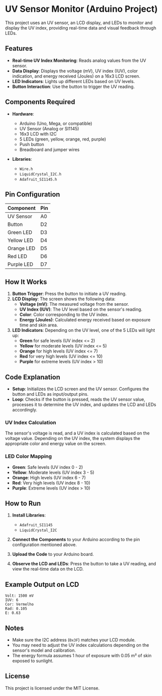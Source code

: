 # UV Sensor Monitor (Arduino Project)

This project uses an UV sensor, an LCD display, and LEDs to monitor and display the UV index, providing real-time data and visual feedback through LEDs.

## Features
- **Real-time UV Index Monitoring**: Reads analog values from the UV sensor.
- **Data Display**: Displays the voltage (mV), UV index (IUV), color indication, and energy received (Joules) on a 16x3 LCD screen.
- **LED Indicators**: Lights up different LEDs based on UV levels.
- **Button Interaction**: Use the button to trigger the UV reading.

## Components Required
- **Hardware**:
  - Arduino (Uno, Mega, or compatible)
  - UV Sensor (Analog or SI1145)
  - 16x3 LCD with I2C
  - 5 LEDs (green, yellow, orange, red, purple)
  - Push button
  - Breadboard and jumper wires

- **Libraries**:
  - `Wire.h`
  - `LiquidCrystal_I2C.h`
  - `Adafruit_SI1145.h`

## Pin Configuration
| Component      | Pin   |
|----------------|-------|
| UV Sensor      | A0    |
| Button         | D2    |
| Green LED      | D3    |
| Yellow LED     | D4    |
| Orange LED     | D5    |
| Red LED        | D6    |
| Purple LED     | D7    |

## How It Works
1. **Button Trigger**: Press the button to initiate a UV reading.
2. **LCD Display**: The screen shows the following data:
   - **Voltage (mV)**: The measured voltage from the sensor.
   - **UV Index (IUV)**: The UV level based on the sensor's reading.
   - **Color**: Color corresponding to the UV index.
   - **Energy (Joules)**: Calculated energy received based on exposure time and skin area.
3. **LED Indicators**: Depending on the UV level, one of the 5 LEDs will light up:
   - **Green** for safe levels (UV index <= 2)
   - **Yellow** for moderate levels (UV index <= 5)
   - **Orange** for high levels (UV index <= 7)
   - **Red** for very high levels (UV index <= 10)
   - **Purple** for extreme levels (UV index > 10)

## Code Explanation

- **Setup**: Initializes the LCD screen and the UV sensor. Configures the button and LEDs as input/output pins.
- **Loop**: Checks if the button is pressed, reads the UV sensor value, processes it to determine the UV index, and updates the LCD and LEDs accordingly.
  
### UV Index Calculation
The sensor's voltage is read, and a UV index is calculated based on the voltage value. Depending on the UV index, the system displays the appropriate color and energy value on the screen.

### LED Color Mapping
- **Green**: Safe levels (UV index 0 - 2)
- **Yellow**: Moderate levels (UV index 3 - 5)
- **Orange**: High levels (UV index 6 - 7)
- **Red**: Very high levels (UV index 8 - 10)
- **Purple**: Extreme levels (UV index > 10)

## How to Run

1. **Install Libraries**:
   - `Adafruit_SI1145`
   - `LiquidCrystal_I2C`

2. **Connect the Components** to your Arduino according to the pin configuration mentioned above.

3. **Upload the Code** to your Arduino board.

4. **Observe the LCD and LEDs**: Press the button to take a UV reading, and view the real-time data on the LCD.

## Example Output on LCD
```
Volt: 1500 mV
IUV: 6
Cor: Vermelho
Rad: 0.105
E: 0.63
```

## Notes
- Make sure the I2C address (`0x3F`) matches your LCD module.
- You may need to adjust the UV index calculations depending on the sensor's model and calibration.
- The energy formula assumes 1 hour of exposure with 0.05 m² of skin exposed to sunlight.

## License
This project is licensed under the MIT License.
